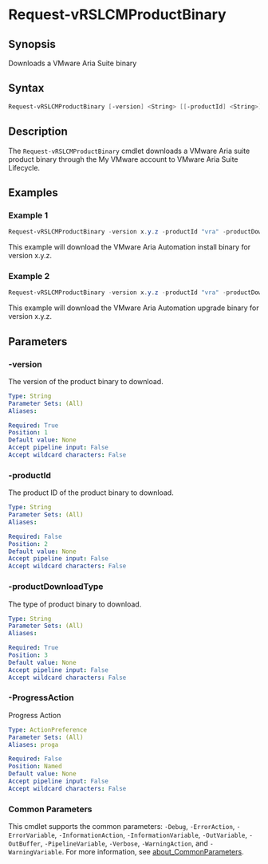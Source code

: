# Request-vRSLCMProductBinary

## Synopsis

Downloads a VMware Aria Suite binary

## Syntax

```powershell
Request-vRSLCMProductBinary [-version] <String> [[-productId] <String>] [-productDownloadType] <String> [-ProgressAction <ActionPreference>] [<CommonParameters>]
```

## Description

The `Request-vRSLCMProductBinary` cmdlet downloads a VMware Aria suite product binary through the My VMware account to VMware Aria Suite Lifecycle.

## Examples

### Example 1

```powershell
Request-vRSLCMProductBinary -version x.y.z -productId "vra" -productDownloadType "Install"
```

This example will download the VMware Aria Automation install binary for version x.y.z.

### Example 2

```powershell
Request-vRSLCMProductBinary -version x.y.z -productId "vra" -productDownloadType "upgrade"
```

This example will download the VMware Aria Automation upgrade binary for version x.y.z.

## Parameters

### -version

The version of the product binary to download.

```yaml
Type: String
Parameter Sets: (All)
Aliases:

Required: True
Position: 1
Default value: None
Accept pipeline input: False
Accept wildcard characters: False
```

### -productId

The product ID of the product binary to download.

```yaml
Type: String
Parameter Sets: (All)
Aliases:

Required: False
Position: 2
Default value: None
Accept pipeline input: False
Accept wildcard characters: False
```

### -productDownloadType

The type of product binary to download.

```yaml
Type: String
Parameter Sets: (All)
Aliases:

Required: True
Position: 3
Default value: None
Accept pipeline input: False
Accept wildcard characters: False
```

### -ProgressAction

Progress Action

```yaml
Type: ActionPreference
Parameter Sets: (All)
Aliases: proga

Required: False
Position: Named
Default value: None
Accept pipeline input: False
Accept wildcard characters: False
```

### Common Parameters

This cmdlet supports the common parameters: `-Debug`, `-ErrorAction`, `-ErrorVariable`, `-InformationAction`, `-InformationVariable`, `-OutVariable`, `-OutBuffer`, `-PipelineVariable`, `-Verbose`, `-WarningAction`, and `-WarningVariable`. For more information, see [about_CommonParameters](http://go.microsoft.com/fwlink/?LinkID=113216).
